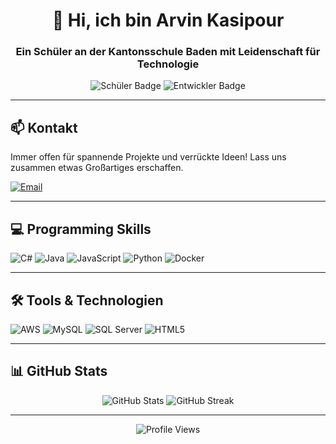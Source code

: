 <div align="center">
  
# 👋 Hi, ich bin Arvin Kasipour

### Ein Schüler an der Kantonsschule Baden mit Leidenschaft für Technologie

<img src="https://img.shields.io/badge/-Schüler-blue?style=for-the-badge" alt="Schüler Badge"/>
<img src="https://img.shields.io/badge/-Entwickler-orange?style=for-the-badge" alt="Entwickler Badge"/>

</div>

---

## 📫 Kontakt

Immer offen für spannende Projekte und verrückte Ideen! Lass uns zusammen etwas Großartiges erschaffen.

<a href="mailto:deine-email@example.com">
  <img src="https://img.shields.io/badge/Email-blue?style=for-the-badge&logo=gmail&logoColor=white" alt="Email"/>
</a>

---

## 💻 Programming Skills

<div>
  <img src="https://img.shields.io/badge/C%23-512BD4?style=for-the-badge&logo=csharp&logoColor=white" alt="C#"/>
  <img src="https://img.shields.io/badge/Java-ED8B00?style=for-the-badge&logo=java&logoColor=white" alt="Java"/>
  <img src="https://img.shields.io/badge/JavaScript-F7DF1E?style=for-the-badge&logo=javascript&logoColor=black" alt="JavaScript"/>
  <img src="https://img.shields.io/badge/Python-3776AB?style=for-the-badge&logo=python&logoColor=white" alt="Python"/>
  <img src="https://img.shields.io/badge/Docker-2496ED?style=for-the-badge&logo=docker&logoColor=white" alt="Docker"/>
</div>

---

## 🛠 Tools & Technologien

<div>
  <img src="https://img.shields.io/badge/AWS-232F3E?style=for-the-badge&logo=amazon-aws&logoColor=white" alt="AWS"/>
  <img src="https://img.shields.io/badge/MySQL-4479A1?style=for-the-badge&logo=mysql&logoColor=white" alt="MySQL"/>
  <img src="https://img.shields.io/badge/SQL%20Server-CC2927?style=for-the-badge&logo=microsoft-sql-server&logoColor=white" alt="SQL Server"/>
  <img src="https://img.shields.io/badge/HTML5-E34F26?style=for-the-badge&logo=html5&logoColor=white" alt="HTML5"/>
</div>

---

## 📊 GitHub Stats

<div align="center">
  <img src="https://github-readme-stats.vercel.app/api?username=DEIN-USERNAME&show_icons=true&theme=tokyonight" alt="GitHub Stats" />
  <img src="https://github-readme-streak-stats.herokuapp.com/?user=DEIN-USERNAME&theme=tokyonight" alt="GitHub Streak" />
</div>

---

<div align="center">
  <img src="https://komarev.com/ghpvc/?username=DEIN-USERNAME&color=blue" alt="Profile Views" />
</div>
